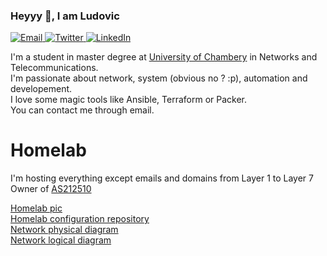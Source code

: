 ### Heyyy 🧙, I am Ludovic

<p>
	<a href="mailto:ludovic.ortega@adminafk.fr">
		<img alt="Email" src="https://img.shields.io/badge/-ludovic.ortega@adminafk.fr-c14438?style=flat-square&logo=Gmail&logoColor=white&link=mailto:ludovic.ortega@adminafk.fr" />
	</a>
	<a href="https://twitter.com/MoNsTeRRR_CSGO">
		<img alt="Twitter" src="https://img.shields.io/badge/-@MoNsTeRRR_CSGO-1ca0f1?style=flat-square&labelColor=1ca0f1&logo=twitter&logoColor=white&link=https://twitter.com/MoNsTeRRR_CSGO" />
	</a>
	<a href="https://www.linkedin.com/in/ludovic-ortega-6a102a172">
		<img alt="LinkedIn" src="https://img.shields.io/badge/-Ludovic Ortega-blue?style=flat-square&logo=Linkedin&logoColor=white&link=https://www.linkedin.com/in/ludovic-ortega-6a102a172/" />
	</a>
</p>

I'm a student in master degree at [University of Chambery](https://scem-tri.univ-smb.fr/) in Networks and Telecommunications.  
I'm passionate about network, system (obvious no ? :p), automation and developement.  
I love some magic tools like Ansible, Terraform or Packer.  
You can contact me through email.  

# Homelab

I'm hosting everything except emails and domains from Layer 1 to Layer 7  
Owner of [AS212510](https://as212510.peeringdb.com)

[Homelab pic](homelab.png)  
[Homelab configuration repository](https://github.com/M0NsTeRRR/Homelab-infra)  
[Network physical diagram](homelab_physical_diagram.png)  
[Network logical diagram](homelab_logical_diagram.png)  